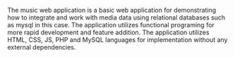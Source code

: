 The music web application is a basic web application for demonstrating how to integrate and work with media data using relational databases such as mysql in this case.
The application utilizes functional programing for more rapid development and feature addition. The application utilizes HTML, CSS, JS, PHP and MySQL languages for implementation without any external dependencies.
